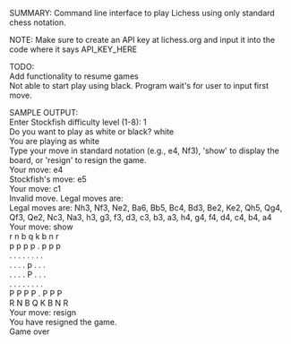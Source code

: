 SUMMARY: Command line interface to play Lichess using only standard chess notation.

NOTE: Make sure to create an API key at lichess.org and input it into the code where it says API_KEY_HERE

TODO:<br />
Add functionality to resume games<br />
Not able to start play using black. Program wait's for user to input first move.

SAMPLE OUTPUT:<br />
Enter Stockfish difficulty level (1-8): 1<br />
Do you want to play as white or black? white<br />
You are playing as white<br />
Type your move in standard notation (e.g., e4, Nf3), 'show' to display the board, or 'resign' to resign the game.<br />
Your move: e4<br />
Stockfish's move: e5<br />
Your move: c1<br />
Invalid move. Legal moves are:<br />
Legal moves are: Nh3, Nf3, Ne2, Ba6, Bb5, Bc4, Bd3, Be2, Ke2, Qh5, Qg4, Qf3, Qe2, Nc3, Na3, h3, g3, f3, d3, c3, b3, a3, h4, g4, f4, d4, c4, b4, a4<br />
Your move: show<br />
r n b q k b n r<br />
p p p p . p p p<br />
. . . . . . . .<br />
. . . . p . . .<br />
. . . . P . . .<br />
. . . . . . . .<br />
P P P P . P P P<br />
R N B Q K B N R<br />
Your move: resign<br />
You have resigned the game.<br />
Game over<br />
